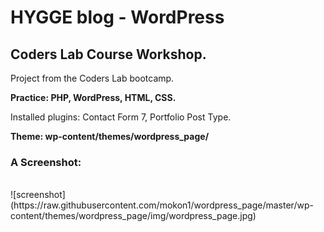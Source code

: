 # HYGGE blog - WordPress

## Coders Lab Course Workshop.

Project from the Coders Lab bootcamp.

**Practice: PHP, WordPress, HTML, CSS.**

Installed plugins: Contact Form 7, Portfolio Post Type.

**Theme: wp-content/themes/wordpress_page/**

### A Screenshot:

<br />
![screenshot](https://raw.githubusercontent.com/mokon1/wordpress_page/master/wp-content/themes/wordpress_page/img/wordpress_page.jpg)